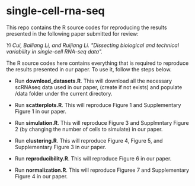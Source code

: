 # single-cell-rna-seq

This repo contains the R source codes for reproducing the results presented in the following paper submitted for review:

*Yi Cui, Bailiang Li, and Ruijiang Li. "Dissecting biological and technical variability in single-cell RNA-seq data".*

The R source codes here contains everything that is required to reproduce the results presented in our paper. To use it, follow the steps below.

+ Run **download_datasets.R**. This will download all the necessary scRNAseq data used in our paper, (create if not exists) and populate /data folder under the current directory.

+ Run **scatterplots.R**. This will reproduce Figure 1 and Supplementary Figure 1 in our paper.

+ Run **simulation.R**. This will reproduce Figure 3 and Supplmntary Figure 2 (by changing the number of cells to simulate) in our paper.

+ Run **clustering.R**. This will reproduce Figure 4, Figure 5, and Supplementary Figure 3 in our paper.

+ Run **reproducibility.R**. This will reproduce Figure 6 in our paper.

+ Run **normalization.R**. This will reproduce Figuree 7 and Supplementary Figure 4 in our paper. 

